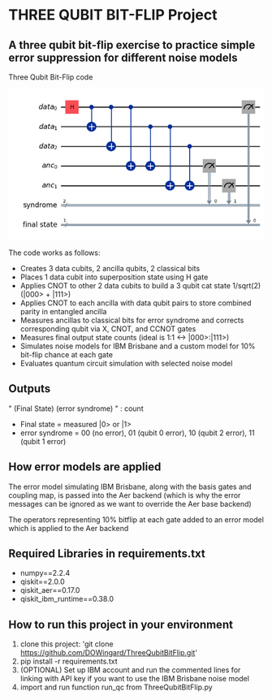 # THREE QUBIT BIT-FLIP Project

## A three qubit bit-flip exercise to practice simple error suppression for different noise models

Three Qubit Bit-Flip code 

![Circuit Graph](Images/Circuit_Graph.png)

The code works as follows:

* Creates 3 data cubits, 2 ancilla qubits, 2 classical bits
* Places 1 data cubit into superposition state using H gate
* Applies CNOT to other 2 data cubits to build a 3 qubit cat state 1/sqrt(2) (|000> + |111>)
* Applies CNOT to each ancilla with data qubit pairs to store combined parity in entangled ancilla
* Measures ancillas to classical bits for error syndrome and corrects corresponding qubit via X, CNOT, and CCNOT gates
* Measures final output state counts (ideal is 1:1 <-> |000>:|111>)
* Simulates noise models for IBM Brisbane and a custom model for 10% bit-flip chance at each gate
* Evaluates quantum circuit simulation with selected noise model

## Outputs
" (Final State) (error syndrome) " : count

* Final state = measured |0> or |1>
* error syndrome =
          00 (no error),
          01 (qubit 0 error), 
          10 (qubit 2 error), 
          11 (qubit 1 error)


## How error models are applied
The error model simulating IBM Brisbane, along with the basis gates and coupling map, is passed into the Aer backend (which is why the error messages can be ignored as we want to override the Aer base backend)

The operators representing 10% bitflip at each gate added to an error model which is applied to the Aer backend

## Required Libraries in requirements.txt
* numpy==2.2.4
* qiskit==2.0.0
* qiskit_aer==0.17.0
* qiskit_ibm_runtime==0.38.0

## How to run this project in your environment

1. clone this project:
    'git clone https://github.com/DOWingard/ThreeQubitBitFlip.git'
2. pip install -r requirements.txt
3. (OPTIONAL) Set up IBM account and run the commented lines for linking with API key if you want to use the IBM Brisbane noise model
4. import and run function run_qc from ThreeQubitBitFlip.py 


